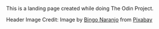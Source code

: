 This is a landing page created while doing The Odin Project.

Header Image Credit: Image by <a href="https://pixabay.com/users/bingodesigns-213864/?utm_source=link-attribution&amp;utm_medium=referral&amp;utm_campaign=image&amp;utm_content=398342">Bingo Naranjo</a> from <a href="https://pixabay.com/?utm_source=link-attribution&amp;utm_medium=referral&amp;utm_campaign=image&amp;utm_content=398342">Pixabay</a>